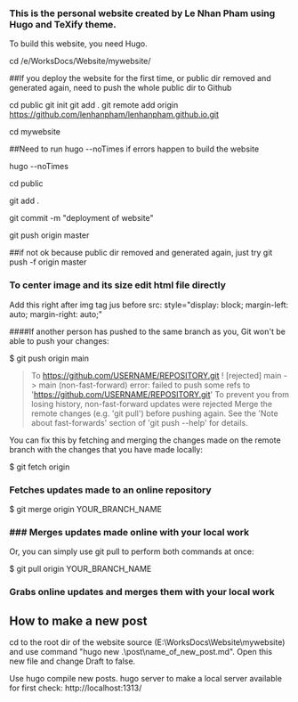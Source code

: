 ### This is the personal website created by Le Nhan Pham using Hugo and TeXify theme. 

To build this website, you need Hugo.

cd /e/WorksDocs/Website/mywebsite/ 

##If you deploy the website for the first time, or public dir  removed and generated again, need to push the whole public dir to Github 

cd public
git init
git add .
git remote add origin https://github.com/lenhanpham/lenhanpham.github.io.git

cd mywebsite 

##Need to run hugo --noTimes if errors happen to build the website

hugo --noTimes

cd public

git add . 

git commit -m "deployment of website"


git push origin master 

##if not ok because public dir  removed and generated again, just try
git push -f origin master 

### To center image and its size edit html file directly 

Add this right after img tag jus before src: style="display: block; margin-left: auto; margin-right: auto;"

####If another person has pushed to the same branch as you, Git won't be able to push your changes:

$ git push origin main
> To https://github.com/USERNAME/REPOSITORY.git
>  ! [rejected]        main -> main (non-fast-forward)
> error: failed to push some refs to 'https://github.com/USERNAME/REPOSITORY.git'
> To prevent you from losing history, non-fast-forward updates were rejected
> Merge the remote changes (e.g. 'git pull') before pushing again.  See the
> 'Note about fast-forwards' section of 'git push --help' for details.

You can fix this by fetching and merging the changes made on the remote branch with the changes that you have made locally:

$ git fetch origin
### Fetches updates made to an online repository
$ git merge origin YOUR_BRANCH_NAME
### ### Merges updates made online with your local work

Or, you can simply use git pull to perform both commands at once:

$ git pull origin YOUR_BRANCH_NAME
### Grabs online updates and merges them with your local work

## How to make a new post

cd to the root dir of the website source (E:\WorksDocs\Website\mywebsite)  and use command "hugo new .\post\name_of_new_post.md". Open this new file and change Draft to false. 

Use hugo compile new posts. hugo server to make a local server available for first check: http://localhost:1313/
